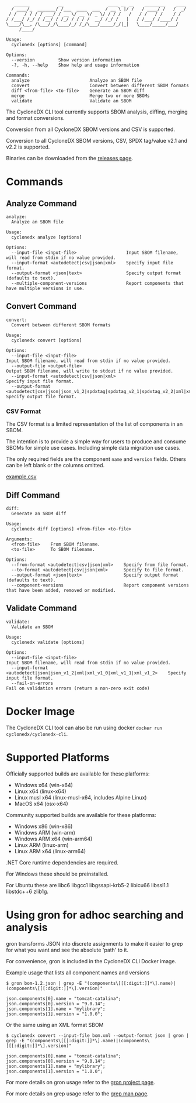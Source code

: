 ```
   ______           __                 ____ _  __    ________    ____
  / ____/_  _______/ /___  ____  ___  / __ \ |/ /   / ____/ /   /  _/
 / /   / / / / ___/ / __ \/ __ \/ _ \/ / / /   /   / /   / /    / /
/ /___/ /_/ / /__/ / /_/ / / / /  __/ /_/ /   |   / /___/ /____/ /
\____/\__, /\___/_/\____/_/ /_/\___/_____/_/|_|   \____/_____/___/
     /____/

Usage:
  cyclonedx [options] [command]

Options:
  --version         Show version information
  -?, -h, --help    Show help and usage information

Commands:
  analyze                       Analyze an SBOM file
  convert                       Convert between different SBOM formats
  diff <from-file> <to-file>    Generate an SBOM diff
  merge                         Merge two or more SBOMs
  validate                      Validate an SBOM
```

The CycloneDX CLI tool currently supports SBOM analysis, diffing, merging and format conversions.

Conversion from all CycloneDX SBOM versions and CSV is supported.

Conversion to all CycloneDX SBOM versions, CSV, SPDX tag/value v2.1 and v2.2 is supported.

Binaries can be downloaded from the [releases page](https://github.com/CycloneDX/cyclonedx-cli/releases).

# Commands

## Analyze Command

```
analyze:
  Analyze an SBOM file

Usage:
  cyclonedx analyze [options]

Options:
  --input-file <input-file>                   Input SBOM filename, will read from stdin if no value provided.
  --input-format <autodetect|csv|json|xml>    Specify input file format.
  --output-format <json|text>                 Specify output format (defaults to text).
  --multiple-component-versions               Report components that have multiple versions in use.
```

## Convert Command

```
convert:
  Convert between different SBOM formats

Usage:
  cyclonedx convert [options]

Options:
  --input-file <input-file>                                                                                           Input SBOM filename, will read from stdin if no value provided.
  --output-file <output-file>                                                                                         Output SBOM filename, will write to stdout if no value provided.
  --input-format <autodetect|csv|json|xml>                                                                            Specify input file format.
  --output-format <autodetect|csv|json|json_v1_2|spdxtag|spdxtag_v2_1|spdxtag_v2_2|xml|xml_v1_0|xml_v1_1|xml_v1_2>    Specify output file format.
```

### CSV Format

The CSV format is a limited representation of the list of components in an SBOM.

The intention is to provide a simple way for users to produce and consume SBOMs
for simple use cases. Including simple data migration use cases.

The only required fields are the component `name` and `version` fields. Others
can be left blank or the columns omitted.

[example.csv](example.csv)

## Diff Command

```
diff:
  Generate an SBOM diff

Usage:
  cyclonedx diff [options] <from-file> <to-file>

Arguments:
  <from-file>    From SBOM filename.
  <to-file>      To SBOM filename.

Options:
  --from-format <autodetect|csv|json|xml>    Specify from file format.
  --to-format <autodetect|csv|json|xml>      Specify to file format.
  --output-format <json|text>                Specify output format (defaults to text).
  --component-versions                       Report component versions that have been added, removed or modified.
```

## Validate Command

```
validate:
  Validate an SBOM

Usage:
  cyclonedx validate [options]

Options:
  --input-file <input-file>                                                    Input SBOM filename, will read from stdin if no value provided.
  --input-format <autodetect|json|json_v1_2|xml|xml_v1_0|xml_v1_1|xml_v1_2>    Specify input file format.
  --fail-on-errors                                                             Fail on validation errors (return a non-zero exit code)
```

# Docker Image

The CycloneDX CLI tool can also be run using docker `docker run cyclonedx/cyclonedx-cli`.

# Supported Platforms

Officially supported builds are available for these platforms:

- Windows x64 (win-x64)
- Linux x64 (linux-x64)
- Linux musl x64 (linux-musl-x64, includes Alpine Linux)
- MacOS x64 (osx-x64)

Community supported builds are available for these platforms:

- Windows x86 (win-x86)
- Windows ARM (win-arm)
- Windows ARM x64 (win-arm64)
- Linux ARM (linux-arm)
- Linux ARM x64 (linux-arm64)

.NET Core runtime dependencies are required.

For Windows these should be preinstalled.

For Ubuntu these are libc6 libgcc1 libgssapi-krb5-2 libicu66 libssl1.1 libstdc++6 zlib1g.

# Using gron for adhoc searching and analysis

gron transforms JSON into discrete assignments to make it easier to grep for what you want and see the absolute 'path' to it.

For convenience, gron is included in the CycloneDX CLI Docker image.

Example usage that lists all component names and versions

```
$ gron bom-1.2.json | grep -E "(components\[[[:digit:]]*\].name)|(components\[[[:digit:]]*\].version)"

json.components[0].name = "tomcat-catalina";
json.components[0].version = "9.0.14";
json.components[1].name = "mylibrary";
json.components[1].version = "1.0.0";
```

Or the same using an XML format SBOM

```
$ cyclonedx convert --input-file bom.xml --output-format json | gron | grep -E "(components\[[[:digit:]]*\].name)|(components\[[[:digit:]]*\].version)"

json.components[0].name = "tomcat-catalina";
json.components[0].version = "9.0.14";
json.components[1].name = "mylibrary";
json.components[1].version = "1.0.0";
```

For more details on gron usage refer to the [gron project page](https://github.com/TomNomNom/gron).

For more details on grep usage refer to the [grep man page](https://www.man7.org/linux/man-pages/man1/grep.1.html).